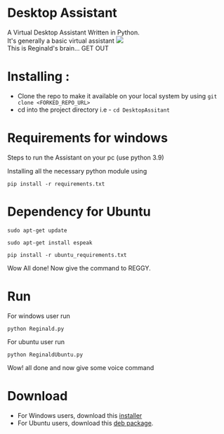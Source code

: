 # Desktop Assistant

A Virtual Desktop Assistant Written in Python.
<br> It's generally a basic virtual assistant
<img src="https://github.com/Harsha200105/DesktopAssitant/blob/main/resource/JJ.jpeg"> <br>
This is Reginald's brain... GET OUT<br>

# Installing :

- Clone the repo to make it available on your local system by using `git clone <FORKED_REPO_URL>`
- cd into the project directory i.e - `cd DesktopAssitant`

# Requirements for windows

Steps to run the Assistant on your pc (use python 3.9)

Installing all the necessary python module using

```
pip install -r requirements.txt
```

# Dependency for Ubuntu

```
sudo apt-get update
```

```
sudo apt-get install espeak
```

```
pip install -r ubuntu_requirements.txt
```

Wow All done! Now give the command to REGGY.

# Run

For windows user run

```
python Reginald.py
```

For ubuntu user run

```
python ReginaldUbuntu.py
```

Wow! all done and now give some voice command

# Download

- For Windows users, download this [installer](https://raw.githubusercontent.com/Harsha200105/DesktopAssistant/issue_44/bin/jarvis%20desktop%20assistant%20setup.exe)
- For Ubuntu users, download this [deb package](https://raw.githubusercontent.com/Harsha200105/DesktopAssistant/issue_44/bin/jarvis_deb.deb).
